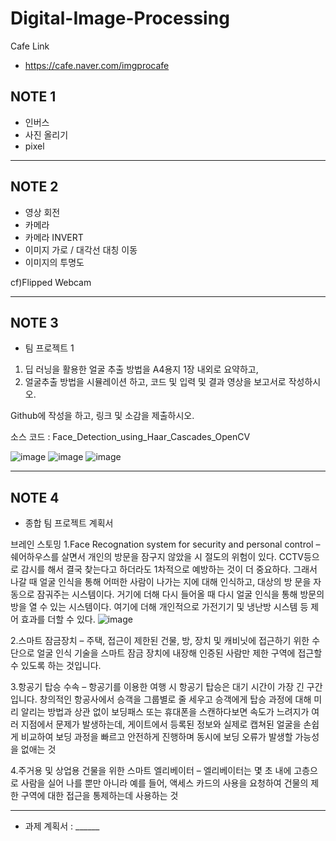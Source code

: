 # Digital-Image-Processing

Cafe Link
- https://cafe.naver.com/imgprocafe

## NOTE 1

- 인버스
- 사진 올리기
- pixel
---
## NOTE 2

- 영상 회전
- 카메라
- 카메라 INVERT
- 이미지 가로 / 대각선 대칭 이동
- 이미지의 투명도

cf)Flipped Webcam

---

## NOTE 3

- 팀 프로젝트 1

1. 딥 러닝을 활용한 얼굴 추출 방법을 A4용지 1장 내외로 요약하고,
2. 얼굴추출 방법을 시뮬레이션 하고, 코드 및 입력 및 결과 영상을 보고서로 작성하시오.

Github에 작성을 하고, 링크 및 소감을 제출하시오.

소스 코드 : Face_Detection_using_Haar_Cascades_OpenCV

![image](https://user-images.githubusercontent.com/96164365/200782843-dab09ee7-f769-4de9-9f4d-4bd8303f81df.png)
![image](https://user-images.githubusercontent.com/96164365/200782880-968a56db-8009-4c4a-af3a-1df8bac0c974.png)
![image](https://user-images.githubusercontent.com/96164365/200782913-1a3cf06c-4671-4d68-b713-0dc7a2343436.png)


---

## NOTE 4

- 종합 팀 프로젝트 계획서

브레인 스토밍
1.Face Recognation system for security and personal control – 쉐어하우스를 살면서 개인의 방문을 잠구지 않았을 시 절도의 위험이 있다. CCTV등으로 감시를 해서 결국 찾는다고 하더라도 1차적으로 예방하는 것이 더 중요하다. 그래서 나갈 때 얼굴 인식을 통해 어떠한 사람이 나가는 지에 대해 인식하고, 대상의 방 문을 자동으로 잠궈주는 시스템이다. 거기에 더해 다시 들어올 때 다시 얼굴 인식을 통해 방문의 방을 열 수 있는 시스템이다. 여기에 더해 개인적으로 가전기기 및 냉난방 시스템 등 제어 효과를 더할 수 있다.
![image](https://user-images.githubusercontent.com/96164365/202103731-7adf8afa-0f11-4f93-b4ac-fea6d39edff8.png)

2.스마트 잠금장치 – 주택, 접근이 제한된 건물, 방, 장치 및 캐비닛에 접근하기 위한 수단으로 얼굴 인식 기술을 스마트 잠금 장치에 내장해 인증된 사람만 제한 구역에 접근할 수 있도록 하는 것입니다.

3.항공기 탑승 수속 – 항공기를 이용한 여행 시 항공기 탑승은 대기 시간이 가장 긴 구간입니다. 창의적인 항공사에서 승객을 그룹별로 줄 세우고 승객에게 탑승 과정에 대해 미리 알리는 방법과 상관 없이 보딩패스 또는 휴대폰을 스캔하다보면 속도가 느려지가 여러 지점에서 문제가 발생하는데, 게이트에서 등록된 정보와 실제로 캡쳐된 얼굴을 손쉽게 비교하여 보딩 과정을 빠르고 안전하게 진행하며 동시에 보딩 오류가 발생할 가능성을 없애는 것

4.주거용 및 상업용 건물을 위한 스마트 엘리베이터 – 엘리베이터는 몇 초 내에 고층으로 사람을 실어 나를 뿐만 아니라 예를 들어, 액세스 카드의 사용을 요청하여 건물의 제한 구역에 대한 접근을 통제하는데 사용하는 것

---
- 과제 계획서 : ______
